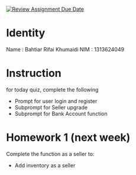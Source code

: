 [![Review Assignment Due Date](https://classroom.github.com/assets/deadline-readme-button-22041afd0340ce965d47ae6ef1cefeee28c7c493a6346c4f15d667ab976d596c.svg)](https://classroom.github.com/a/XF7mZCna)

# Identity

Name : Bahtiar Rifai Khumaidi
NIM : 1313624049

# Instruction

for today quiz, complete the following

- Prompt for user login and register
- Subprompt for Seller upgrade
- Subprompt for Bank Account function

# Homework 1 (next week)

Complete the function as a seller to:

- Add inventory as a seller
